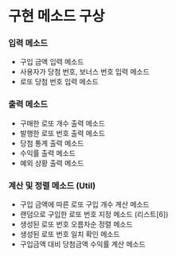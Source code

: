 # 구현 메소드 구상
### 입력 메소드
+ 구입 금액 입력 메소드
+ 사용자가 당첨 번호, 보너스 번호 입력 메소드
+ 로또 당첨 번호 입력 메소드

### 출력 메소드
+ 구매한 로또 개수 출력 메소드
+ 발행한 로또 번호 출력 메소드
+ 당첨 통계 출력 메소드
+ 수익률 출력 메소드
+ 예외 상황 출력 메소드

### 계산 및 정렬 메소드 (Util)
+ 구입 금액에 따른 로또 구입 개수 계산 메소드
+ 랜덤으로 구입한 로또 번호 지정 메소드 (리스트[6])
+ 생성된 로또 번호 오름차순 정렬 메소드
+ 생성된 로또 번호 일치 확인 메소드
+ 구입금액 대비 당첨금액 수익률 계산 메소드